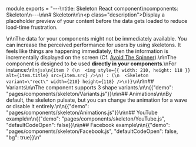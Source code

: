 module.exports = "---\ntitle: Skeleton React component\ncomponents: Skeleton\n---\n\n# Skeleton\n\n<p class=\"description\">Display a placeholder preview of your content before the data gets loaded to reduce load-time frustration.</p>\n\nThe data for your components might not be immediately available. You can increase the perceived performance for users by using skeletons. It feels like things are happening immediately, then the information is incrementally displayed on the screen (Cf. [Avoid The Spinner](https://www.lukew.com/ff/entry.asp?1797)).\n\nThe component is designed to be used **directly in your components**.\nFor instance:\n\n```jsx\n{item ? (\n  <img style={{ width: 210, height: 118 }} alt={item.title} src={item.src} />\n) : (\n  <Skeleton variant=\"rect\" width={210} height={118} />\n)}\n```\n\n## Variants\n\nThe component supports 3 shape variants.\n\n{{\"demo\": \"pages/components/skeleton/Variants.js\"}}\n\n## Animations\n\nBy default, the skeleton pulsate, but you can change the animation for a wave or disable it entirely.\n\n{{\"demo\": \"pages/components/skeleton/Animations.js\"}}\n\n## YouTube example\n\n{{\"demo\": \"pages/components/skeleton/YouTube.js\", \"defaultCodeOpen\": false}}\n\n## Facebook example\n\n{{\"demo\": \"pages/components/skeleton/Facebook.js\", \"defaultCodeOpen\": false, \"bg\": true}}\n"